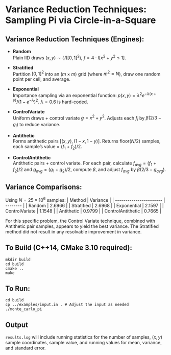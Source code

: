 Variance Reduction Techniques: Sampling Pi via Circle-in-a-Square
==================================================================

## Variance Reduction Techniques (Engines):

- **Random**  
Plain IID draws $(x,y) \sim U([0,1]^2)$, $f = 4 \cdot I[x^2+y^2≤1]$.

- **Stratified**  
Partition $[0,1]^2$ into an $(m \times m)$ grid (where $m^2 \approx N$), draw one random point per cell, and average.

- **Exponential**  
Importance sampling via an exponential function: $p(x, y) = λ^2 e^{-\lambda(x+y)} / (1 - e^{-\lambda})^2$. $\lambda = 0.6$ is hard-coded.

- **ControlVariate**  
Uniform draws + control variate $g=x^2+y^2$. Adjusts each $f_i$ by $\beta (2/3 − g_i)$ to reduce variance.

- **Antithetic**  
Forms antithetic pairs $[(x,y),(1−x,1−y)]$. Returns floor($N/2$) samples, each sample’s value = $(f_1+f_2) / 2$.

- **ControlAntithetic**  
Antithetic pairs + control variate. For each pair, calculate $f_{avg} = (f_1 + f_2) / 2$ and $g_{avg} = (g_1 + g_2) / 2$, compute $\beta$, and adjust $f_{avg}$ by $\beta (2/3 − g_{avg})$.

## Variance Comparisons:
Using $N = 25 \times 10^6$ samples:
| Method                  | Variance |
| ----------------------- | -------- |
| Random                  | 2.6966   |
| Stratified              | 2.6968   |
| Exponential             | 2.1597   |
| ControlVariate          | 1.1548   |
| Antithetic              | 0.9799   |
| ControlAntithetic       | 0.7665   |

For this specific problem, the Control Variate technique, combined with Antithetic pair samples, appears to yield the best variance.
The Stratified method did not result in any resolvable improvement in variance.

## To Build (C++14, CMake 3.10 required):
```
mkdir build
cd build
cmake ..
make
```
## To Run:
```
cd build
cp ../examples/input.in . # Adjust the input as needed
./monte_carlo_pi
```

## Output
`results.log` will include running statistics for the number of samples, $(x, y)$ sample coordinates, sample value, and running values for mean, variance, and standard error.
